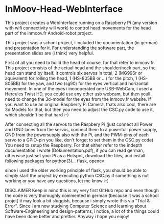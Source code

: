 # InMoov-Head-WebInterface
This project creates a WebInterface running on a Raspberry Pi (any version with wifi connectivity will work) to control head movements for the head part of the inmoov.fr Android-robot project.

This project was a school project, i included the documentation (in german) and presentation for it.
For understanding the software part, the presentation slides are (i think) very helpful.

First of all you need to build the head of course, for that refer to inmoov.fr.
This project consists of the actual head and the shoulder/neck part, so the head can stand by itself.
It controls six servos in total, 2 (MG996r or aquivalent) for rolling the head, 1 (HS-805BB or ...) for the pitch, 1 (HS-805BB) for the yaw, 
and two (sg90) for the eyes vertical and horizontal movement.
In one of the eyes i incooperated one USB-WebCam, i used a Hercules Twist HD, you could use any other usb webcam, but then youll need to
change the 3d-model for the eyes from the inmoov.fr website. If you want to use an original Raspberry Pi Camera, thats also cool,
there are 3d Models for that, but then you need to adjust the CSC.py code to use it, which shouldn't be that hard :-)

After connecting all the servos to the Raspbery Pi (just connect all Power and GND lanes from the servos, connect them to a powerfull power supply,
GND from the powersupply also with the Pi, and the PWM-pins of each servo to a GPIO-pin you like, don't forget to set them in the CSC.py code)
You need to setup the Raspberry.
For that either refer to the indepth documentation i wrote (Dokumentation.pdf), if you can read german, otherwise just set your Pi as a Hotspot,
download the files, and install following packages for python(3)...
flask, opencv

since i used the older working principle of flask, you should be able to simply start the project by executing
python CSC.py
if something is not working or you have any questions, let me know :-)

DISCLAIMER
Keep in mind this is my very first GitHub repo and even though the code is very thoroughly commented in german (because it was a school projet)
it may look a bit sluggish, because i simply wrote this via "Trial & Error". Since i am now studying Computer Science and learning about Software-Engineering and 
design-patterns, i notice, a lot of the things could have been done better and prettier. 
Anyway i hope you enjoy!
